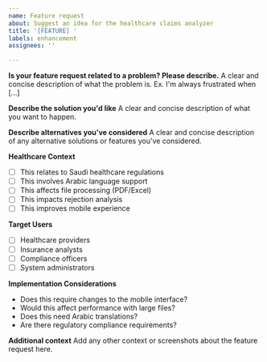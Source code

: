 ```yaml
---
name: Feature request
about: Suggest an idea for the healthcare claims analyzer
title: '[FEATURE] '
labels: enhancement
assignees: ''

---
```


**Is your feature request related to a problem? Please describe.**
A clear and concise description of what the problem is. Ex. I'm always frustrated when [...]

**Describe the solution you'd like**
A clear and concise description of what you want to happen.

**Describe alternatives you've considered**
A clear and concise description of any alternative solutions or features you've considered.

**Healthcare Context**
- [ ] This relates to Saudi healthcare regulations
- [ ] This involves Arabic language support
- [ ] This affects file processing (PDF/Excel)
- [ ] This impacts rejection analysis
- [ ] This improves mobile experience

**Target Users**
- [ ] Healthcare providers
- [ ] Insurance analysts
- [ ] Compliance officers
- [ ] System administrators

**Implementation Considerations**
- Does this require changes to the mobile interface?
- Would this affect performance with large files?
- Does this need Arabic translations?
- Are there regulatory compliance requirements?

**Additional context**
Add any other context or screenshots about the feature request here.